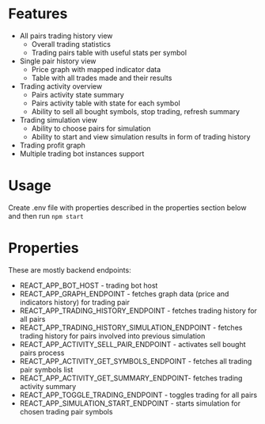 # Features

- All pairs trading history view
  - Overall trading statistics
  - Trading pairs table with useful stats per symbol
- Single pair history view
  - Price graph with mapped indicator data
  - Table with all trades made and their results
- Trading activity overview
  - Pairs activity state summary
  - Pairs activity table with state for each symbol
  - Ability to sell all bought symbols, stop trading, refresh summary
- Trading simulation view
  - Ability to choose pairs for simulation
  - Ability to start and view simulation results in form of trading history
- Trading profit graph
- Multiple trading bot instances support

# Usage

Create .env file with properties described in the properties section below and then run
`npm start`

# Properties

These are mostly backend endpoints:

- REACT_APP_BOT_HOST - trading bot host
- REACT_APP_GRAPH_ENDPOINT - fetches graph data (price and indicators history) for trading pair
- REACT_APP_TRADING_HISTORY_ENDPOINT - fetches trading history for all pairs
- REACT_APP_TRADING_HISTORY_SIMULATION_ENDPOINT - fetches trading history for pairs involved into previous simulation
- REACT_APP_ACTIVITY_SELL_PAIR_ENDPOINT - activates sell bought pairs process
- REACT_APP_ACTIVITY_GET_SYMBOLS_ENDPOINT - fetches all trading pair symbols list
- REACT_APP_ACTIVITY_GET_SUMMARY_ENDPOINT- fetches trading activity summary
- REACT_APP_TOGGLE_TRADING_ENDPOINT - toggles trading for all pairs
- REACT_APP_SIMULATION_START_ENDPOINT - starts simulation for chosen trading pair symbols
